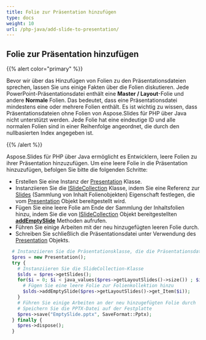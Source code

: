 ```yaml
---
title: Folie zur Präsentation hinzufügen
type: docs
weight: 10
url: /php-java/add-slide-to-presentation/
---
```


## **Folie zur Präsentation hinzufügen**
{{% alert color="primary" %}} 

Bevor wir über das Hinzufügen von Folien zu den Präsentationsdateien sprechen, lassen Sie uns einige Fakten über die Folien diskutieren. Jede PowerPoint-Präsentationsdatei enthält eine **Master / Layout**-Folie und andere **Normale** Folien. Das bedeutet, dass eine Präsentationsdatei mindestens eine oder mehrere Folien enthält. Es ist wichtig zu wissen, dass Präsentationsdateien ohne Folien von Aspose.Slides für PHP über Java nicht unterstützt werden. Jede Folie hat eine eindeutige ID und alle normalen Folien sind in einer Reihenfolge angeordnet, die durch den nullbasierten Index angegeben ist.

{{% /alert %}} 

Aspose.Slides für PHP über Java ermöglicht es Entwicklern, leere Folien zu ihrer Präsentation hinzuzufügen. Um eine leere Folie in die Präsentation hinzuzufügen, befolgen Sie bitte die folgenden Schritte:

- Erstellen Sie eine Instanz der [Presentation](https://reference.aspose.com/slides/php-java/aspose.slides/presentation) Klasse.
- Instanziieren Sie die [ISlideCollection](https://reference.aspose.com/slides/php-java/aspose.slides/ISlideCollection) Klasse, indem Sie eine Referenz zur [Slides](https://reference.aspose.com/slides/php-java/aspose.slides/Presentation#getSlides--) (Sammlung von Inhalt Folienobjekten) Eigenschaft festlegen, die vom [Presentation](https://reference.aspose.com/slides/php-java/aspose.slides/presentation) Objekt bereitgestellt wird.
- Fügen Sie eine leere Folie am Ende der Sammlung der Inhaltsfolien hinzu, indem Sie die von [ISlideCollection](https://reference.aspose.com/slides/php-java/aspose.slides/ISlideCollection) Objekt bereitgestellten [**addEmptySlide**](https://reference.aspose.com/slides/php-java/aspose.slides/ISlideCollection#addEmptySlide-com.aspose.slides.ILayoutSlide-) Methoden aufrufen.
- Führen Sie einige Arbeiten mit der neu hinzugefügten leeren Folie durch.
- Schreiben Sie schließlich die Präsentationsdatei unter Verwendung des [Presentation](https://reference.aspose.com/slides/php-java/aspose.slides/presentation) Objekts.

```php
  # Instanziieren Sie die Präsentationsklasse, die die Präsentationsdatei darstellt
  $pres = new Presentation();
  try {
    # Instanziieren Sie die SlideCollection-Klasse
    $slds = $pres->getSlides();
    for($i = 0; $i < java_values($pres->getLayoutSlides()->size()) ; $i++) {
      # Fügen Sie eine leere Folie zur Folienkollektion hinzu
      $slds->addEmptySlide($pres->getLayoutSlides()->get_Item($i));
    }
    # Führen Sie einige Arbeiten an der neu hinzugefügten Folie durch
    # Speichern Sie die PPTX-Datei auf der Festplatte
    $pres->save("EmptySlide.pptx", SaveFormat::Pptx);
  } finally {
    $pres->dispose();
  }
```